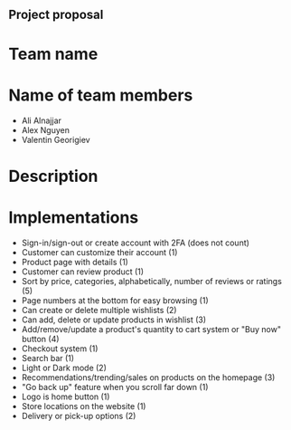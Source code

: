 ## Project proposal

# Team name

# Name of team members

- Ali Alnajjar
- Alex Nguyen
- Valentin Georigiev

# Description

# Implementations

- Sign-in/sign-out or create account with 2FA (does not count)
- Customer can customize their account (1)
- Product page with details (1)
- Customer can review product (1)
- Sort by price, categories, alphabetically, number of reviews or ratings (5)
- Page numbers at the bottom for easy browsing (1)
- Can create or delete multiple wishlists (2)
- Can add, delete or update products in wishlist (3)
- Add/remove/update a product's quantity to cart system or "Buy now" button (4)
- Checkout system (1)
- Search bar (1)
- Light or Dark mode (2)
- Recommendations/trending/sales on products on the homepage (3)
- "Go back up" feature when you scroll far down (1)
- Logo is home button (1)
- Store locations on the website (1)
- Delivery or pick-up options (2)
